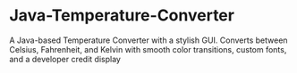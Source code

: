 # Java-Temperature-Converter
A Java-based Temperature Converter with a stylish GUI. Converts between Celsius, Fahrenheit, and Kelvin with smooth color transitions, custom fonts, and a developer credit display
